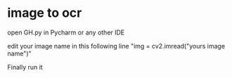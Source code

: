 # image to ocr
 
open GH.py in Pycharm or any other IDE

edit your image name in this following line "img = cv2.imread("yours image name")"

Finally run it
